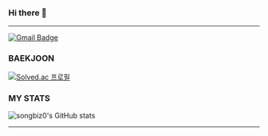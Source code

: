 ### Hi there 👋
---
[![Gmail Badge](https://img.shields.io/badge/Gmail-D14836?style=flat&logo=Gmail&logoColor=white)](mailto:songbiz00@gmail.com)

### BAEKJOON
[![Solved.ac
프로필](http://mazassumnida.wtf/api/v2/generate_badge?boj=songbiz)](https://solved.ac/songbiz)

### MY STATS
![songbiz0's GitHub stats](https://github-readme-stats.vercel.app/api?username=songbiz0&show_icons=true&theme=radical)
<hr>
